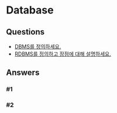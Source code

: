 # Database  

## Questions  
* [DBMS를 정의하세요.](#1)
* [RDBMS를 정의하고 장점에 대해 설명하세요.](#2)

## Answers
### #1
### #2